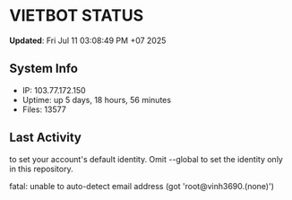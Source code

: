 # VIETBOT STATUS
**Updated**: Fri Jul 11 03:08:49 PM +07 2025

## System Info
- IP: 103.77.172.150
- Uptime: up 5 days, 18 hours, 56 minutes
- Files: 13577

## Last Activity

to set your account's default identity.
Omit --global to set the identity only in this repository.

fatal: unable to auto-detect email address (got 'root@vinh3690.(none)')
